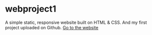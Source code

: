 # webproject1
A simple static, responsive website built on HTML &amp; CSS. And my first project uploaded on Github.
[Go to the website](https://chinmoy3377.github.io/webproject1/index.html)
